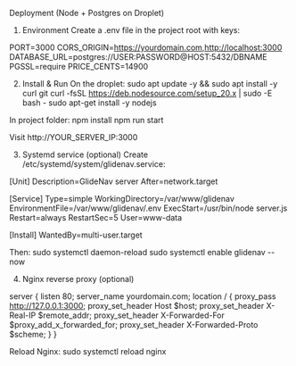 Deployment (Node + Postgres on Droplet)

1) Environment
Create a .env file in the project root with keys:

PORT=3000
CORS_ORIGIN=https://yourdomain.com,http://localhost:3000
DATABASE_URL=postgres://USER:PASSWORD@HOST:5432/DBNAME
PGSSL=require
PRICE_CENTS=14900

2) Install & Run
On the droplet:
sudo apt update -y && sudo apt install -y curl git
curl -fsSL https://deb.nodesource.com/setup_20.x | sudo -E bash -
sudo apt-get install -y nodejs

In project folder:
npm install
npm run start

Visit http://YOUR_SERVER_IP:3000

3) Systemd service (optional)
Create /etc/systemd/system/glidenav.service:

[Unit]
Description=GlideNav server
After=network.target

[Service]
Type=simple
WorkingDirectory=/var/www/glidenav
EnvironmentFile=/var/www/glidenav/.env
ExecStart=/usr/bin/node server.js
Restart=always
RestartSec=5
User=www-data

[Install]
WantedBy=multi-user.target

Then:
sudo systemctl daemon-reload
sudo systemctl enable glidenav --now

4) Nginx reverse proxy (optional)

server {
  listen 80;
  server_name yourdomain.com;
  location / {
    proxy_pass http://127.0.0.1:3000;
    proxy_set_header Host $host;
    proxy_set_header X-Real-IP $remote_addr;
    proxy_set_header X-Forwarded-For $proxy_add_x_forwarded_for;
    proxy_set_header X-Forwarded-Proto $scheme;
  }
}

Reload Nginx: sudo systemctl reload nginx



